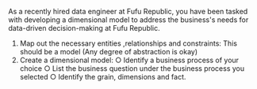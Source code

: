 As a recently hired data engineer at Fufu Republic, you have been tasked with developing a
dimensional model to address the business's needs for data-driven decision-making at Fufu Republic.
1. Map out the necessary entities ,relationships and constraints: This should be a
model (Any degree of abstraction is okay)
2. Create a dimensional model:
○ Identify a business process of your choice
○ List the business question under the business process you selected
○ Identify the grain, dimensions and fact.
